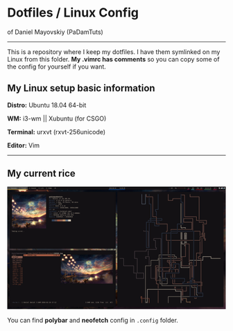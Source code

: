 # Dotfiles / Linux Config
of Daniel Mayovskiy (PaDamTuts)

* * * 

This is a repository where I keep my dotfiles. I have them symlinked on my Linux from this folder. **My .vimrc has comments** so you can copy some of the config for yourself if you want.

## My Linux setup basic information

**Distro:** Ubuntu 18.04 64-bit

**WM:** i3-wm || Xubuntu (for CSGO)

**Terminal:** urxvt (rxvt-256unicode)

**Editor:** Vim

* * *

## My current rice

![My rice](rice.jpg)

You can find **polybar** and **neofetch** config in `.config` folder.
